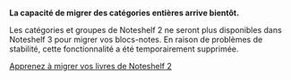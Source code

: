 **La capacité de migrer des catégories entières arrive bientôt.**

Les catégories et groupes de Noteshelf 2 ne seront plus disponibles dans Noteshelf 3 pour migrer vos blocs-notes. En raison de problèmes de stabilité, cette fonctionnalité a été temporairement supprimée.

[Apprenez à migrer vos livres de Noteshelf 2](https://www.noteshelf.net)
